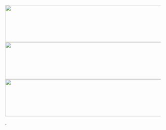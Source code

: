 <a href="https://github.com/devxb/gitanimals/">
  <img src="https://render.gitanimals.org/lines/ha-nabi?pet-id=573344785899600971" height="120" width="1000" align=right/>
</a>

<a href="https://github.com/devxb/gitanimals">
  <img
    src="https://render.gitanimals.org/lines/ha-nabi?pet-id=586935847131882509"
    width="1000"
    height="120"
  />
</a>

<a href="https://github.com/devxb/gitanimals">
  <img
    src="https://render.gitanimals.org/lines/ha-nabi?pet-id=587879126295229896"
    width="1000"
    height="120"
  />
</a>
  
  
  
.
